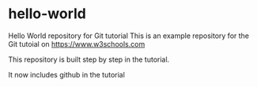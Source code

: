 # hello-world
Hello World repository for Git tutorial
This is an example repository for the Git tutoial on https://www.w3schools.com

This repository is built step by step in the tutorial.

It now includes github in the tutorial
